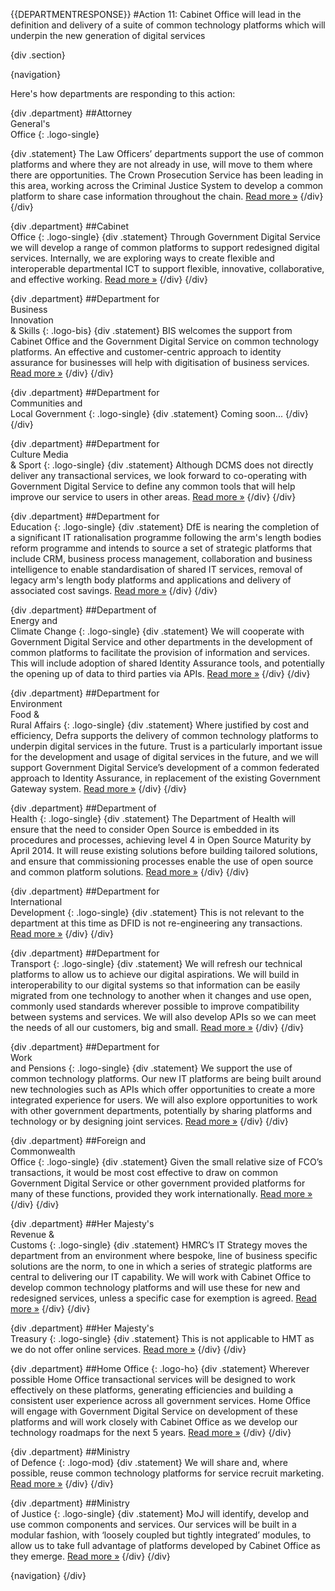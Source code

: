 {{DEPARTMENTRESPONSE}}
#Action 11: Cabinet Office will lead in the definition and delivery of a suite of common technology platforms which will underpin the new generation of digital services

{div .section}

{navigation}

Here's how departments are responding to this action:



{div .department}
##Attorney <br> General's <br> Office
{: .logo-single}

{div .statement}
The Law Officers’ departments support the use of common platforms and where they are not already in use, will move to them where there are opportunities. The Crown Prosecution Service has been leading in this area, working across the Criminal Justice System to develop a common platform to share case information throughout the chain. [Read more »](https://www.gov.uk/government/publications/law-officers-departments-digital-strategy)
{/div}
{/div}

{div .department}
##Cabinet<br>Office
{: .logo-single}
{div .statement}
Through Government Digital Service we will develop a range of common platforms to support redesigned digital services. Internally, we are exploring ways to create flexible and interoperable departmental ICT to support flexible, innovative, collaborative, and effective working. [Read more »](http://www.cabinetoffice.gov.uk/resource-library/cabinet-office-digital-strategy)
{/div}
{/div}

{div .department}
##Department for<br>Business<br>Innovation<br>& Skills
{: .logo-bis}
{div .statement}
BIS welcomes the support from Cabinet Office and the Government Digital Service on common technology platforms. An effective and customer-centric approach to identity assurance for businesses will help with digitisation of business services. [Read more »](http://discuss.bis.gov.uk/digitalstrategy)
{/div}
{/div}

{div .department}
##Department for<br>Communities and<br>Local Government
{: .logo-single}
{div .statement}
Coming soon...
{/div}
{/div}

{div .department}
##Department for<br>Culture Media<br>& Sport
{: .logo-single}
{div .statement}
Although DCMS does not directly deliver any transactional services, we look forward to co-operating with Government Digital Service to define any common tools that will help improve our service to users in other areas. [Read more »](http://www.dcms.gov.uk/publications/9586.aspx)
{/div}
{/div}

{div .department}
##Department for<br>Education
{: .logo-single}
{div .statement}
DfE is nearing the completion of a significant IT rationalisation programme following the arm's length bodies reform programme and intends to source a set of strategic platforms that include CRM, business process management, collaboration and business intelligence to enable standardisation of shared IT services, removal of legacy arm's length body platforms and applications and delivery of associated cost savings. [Read more »](http://www.education.gov.uk/digitalstrategy)
{/div}
{/div}

{div .department}
##Department of<br>Energy and<br>Climate Change
{: .logo-single}
{div .statement}
We will cooperate with Government Digital Service and other departments in the development of common platforms to facilitate the provision of information and services. This will include adoption of shared Identity Assurance tools, and potentially the opening up of data to third parties via APIs. [Read more »](http://www.decc.gov.uk/en/content/cms/about/our_goals/our_goals.aspx#dds)
{/div}
{/div}

{div .department}
##Department for<br>Environment<br>Food &<br>Rural Affairs
{: .logo-single}
{div .statement}
Where justified by cost and efficiency, Defra supports the delivery of common technology platforms to underpin digital services in the future. Trust is a particularly important issue for the development and usage of digital services in the future, and we will support Government Digital Service’s development of a common federated approach to Identity Assurance, in replacement of the existing Government Gateway system. [Read more »](http://www.defra.gov.uk/publications/2012/12/20/pb13863-digital-strategy-2012/)
{/div}
{/div}

{div .department}
##Department of<br>Health
{: .logo-single}
{div .statement}
The Department of Health will ensure that the need to consider Open Source is embedded in its procedures and processes, achieving level 4 in Open Source Maturity by April 2014. It will reuse existing solutions before building tailored solutions, and ensure that commissioning processes enable the use of open source and common platform solutions. [Read more »](http://digitalhealth.dh.gov.uk/digital-strategy)
{/div}
{/div}

{div .department}
##Department for<br>International<br>Development
{: .logo-single}
{div .statement}
This is not relevant to the department at this time as DFID is not re-engineering any transactions. [Read more »](http://www.dfid.gov.uk/about-us/How-we-measure-progress/dfid-digital-strategy/)
{/div}
{/div}

{div .department}
##Department for<br>Transport
{: .logo-single}
{div .statement}
We will refresh our technical platforms to allow us to achieve our digital aspirations. We will build in interoperability to our digital systems so that information can be easily migrated from one technology to another when it changes and use open, commonly used standards wherever possible to improve compatibility between systems and services. We will also develop APIs so we can meet the needs of all our customers, big and small. [Read more »](https://www.gov.uk/government/publications/department-for-transport-digital-strategy)
{/div}
{/div}

{div .department}
##Department for<br>Work<br>and Pensions
{: .logo-single}
{div .statement}
We support the use of common technology platforms. Our new IT platforms are being built around new technologies such as APIs which offer opportunities to create a more integrated experience for users. We will also explore opportunities to work with other government departments, potentially by sharing platforms and technology or by designing joint services. [Read more »](http://www.dwp.gov.uk/publications/corporate-publications/digital-strategy.shtml)
{/div}
{/div}

{div .department}
##Foreign and<br>Commonwealth<br>Office
{: .logo-single}
{div .statement}
Given the small relative size of FCO’s transactions, it would be most cost effective to draw on common Government Digital Service or other government provided platforms for many of these functions, provided they work internationally. [Read more »](https://www.gov.uk/government/publications/the-fco-digital-strategy)
{/div}
{/div}

{div .department}
##Her Majesty's<br>Revenue &<br>Customs
{: .logo-single}
{div .statement}
HMRC’s IT Strategy moves the department from an environment where bespoke, line of business specific solutions are the norm, to one in which a series of strategic platforms are central to delivering our IT capability. We will work with Cabinet Office to develop common technology platforms and will use these for new and redesigned services, unless a specific case for exemption is agreed. [Read more »](http://www.hmrc.gov.uk/about/2012-digital-strategy.pdf)
{/div}
{/div}

{div .department}
##Her Majesty's<br>Treasury
{: .logo-single}
{div .statement}
This is not applicable to HMT as we do not offer online services. [Read more »](http://www.hm-treasury.gov.uk/digital_strategy.htm)
{/div}
{/div}

{div .department}
##Home Office
{: .logo-ho}
{div .statement}
Wherever possible Home Office transactional services will be designed to work effectively on these platforms, generating efficiencies and building a consistent user experience across all government services. Home Office will engage with Government Digital Service on development of these platforms and will work closely with Cabinet Office as we develop our technology roadmaps for the next 5 years. [Read more »](http://www.homeoffice.gov.uk/publications/about-us/corporate-publications/ho-digital-strategy/)
{/div}
{/div}

{div .department}
##Ministry<br>of Defence
{: .logo-mod}
{div .statement}
We will share and, where possible, reuse common technology platforms for service recruit marketing. [Read more »](https://www.gov.uk/government/publications/digital-in-defence)
{/div}
{/div}

{div .department}
##Ministry<br>of Justice
{: .logo-single}
{div .statement}
MoJ will identify, develop and use common components and services. Our services will be built in a modular fashion, with ‘loosely coupled but tightly integrated’ modules, to allow us to take full advantage of platforms developed by Cabinet Office as they emerge. [Read more »](http://open.justice.gov.uk/digital-strategy/#theme-03-breaking-barriers-to-digital-transformation)
{/div}
{/div}

{navigation}
{/div}





